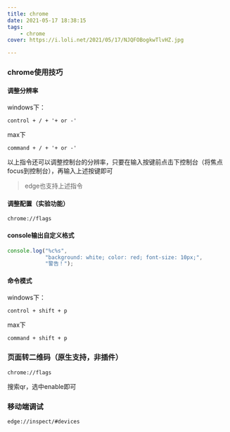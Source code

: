 ```yaml
---
title: chrome
date: 2021-05-17 18:38:15
tags:
    - chrome
cover: https://i.loli.net/2021/05/17/NJQFOBogkwTlvHZ.jpg

---
```


### chrome使用技巧

#### 调整分辨率
windows下：
```text
control + / + '+ or -'
```

max下
```text
command + / + '+ or -'
```
以上指令还可以调整控制台的分辨率，只要在输入按键前点击下控制台（将焦点focus到控制台），再输入上述按键即可
> edge也支持上述指令

#### 调整配置（实验功能）
```text
chrome://flags
```

#### console输出自定义格式
```js
console.log("%c%s",
            "background: white; color: red; font-size: 10px;",
            "警告！");
```

#### 命令模式
windows下：
```text
control + shift + p
```

max下
```text
command + shift + p
```

### 页面转二维码（原生支持，非插件）
```text
chrome://flags
```
搜索qr，选中enable即可


### 移动端调试
```text
edge://inspect/#devices
```

